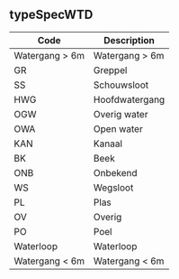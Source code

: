 ## typeSpecWTD				
				
|	Code	|	Description	|
|	---	|	---	|
|	Watergang > 6m	|	Watergang > 6m	|
|	GR	|	Greppel	|
|	SS	|	Schouwsloot	|
|	HWG	|	Hoofdwatergang	|
|	OGW	|	Overig water	|
|	OWA	|	Open water	|
|	KAN	|	Kanaal 	|
|	BK	|	Beek	|
|	ONB	|	Onbekend	|
|	WS	|	Wegsloot	|
|	PL	|	Plas	|
|	OV	|	Overig	|
|	PO	|	Poel	|
|	Waterloop	|	Waterloop	|
|	Watergang < 6m	|	Watergang < 6m	|
